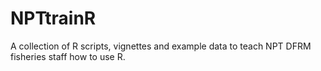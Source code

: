 # NPTtrainR
A collection of R scripts, vignettes and example data to teach NPT DFRM fisheries staff how to use R.
